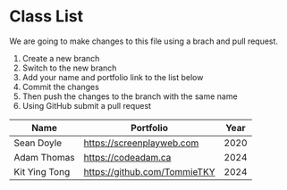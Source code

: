 # Class List

We are going to make changes to this file using a brach and pull request.

1. Create a new branch
2. Switch to the new branch
3. Add your name and portfolio link to the list below
4. Commit the changes
5. Then push the changes to the branch with the same name
6. Using GitHub submit a pull request

| Name          | Portfolio                    | Year |
| ------------- | ---------------------------- | ---- |
| Sean Doyle    | https://screenplayweb.com    | 2020 |
| Adam Thomas   | https://codeadam.ca          | 2024 |
| Kit Ying Tong | https://github.com/TommieTKY | 2024 |
